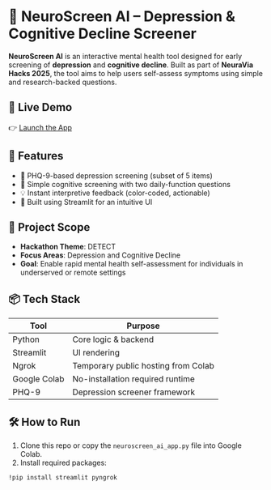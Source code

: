 # 🧠 NeuroScreen AI – Depression & Cognitive Decline Screener

**NeuroScreen AI** is an interactive mental health tool designed for early screening of **depression** and **cognitive decline**. Built as part of **NeuraVia Hacks 2025**, the tool aims to help users self-assess symptoms using simple and research-backed questions.

## 🚀 Live Demo
👉 [Launch the App](https://f38ae1c8ca87.ngrok-free.app)

## 🧩 Features
- 📄 PHQ-9-based depression screening (subset of 5 items)
- 🧠 Simple cognitive screening with two daily-function questions
- 💡 Instant interpretive feedback (color-coded, actionable)
- 🧪 Built using Streamlit for an intuitive UI

## 🎯 Project Scope
- **Hackathon Theme**: DETECT
- **Focus Areas**: Depression and Cognitive Decline
- **Goal**: Enable rapid mental health self-assessment for individuals in underserved or remote settings

## 📦 Tech Stack
| Tool | Purpose |
|------|---------|
| Python | Core logic & backend |
| Streamlit | UI rendering |
| Ngrok | Temporary public hosting from Colab |
| Google Colab | No-installation required runtime |
| PHQ-9 | Depression screener framework |

## 🛠 How to Run

1. Clone this repo or copy the `neuroscreen_ai_app.py` file into Google Colab.
2. Install required packages:

```bash
!pip install streamlit pyngrok

